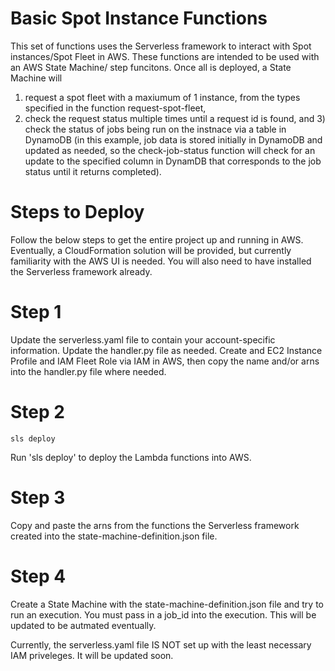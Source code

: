 # Basic Spot Instance Functions

This set of functions uses the Serverless framework to interact with Spot instances/Spot Fleet in AWS. These functions
are intended to be used with an AWS State Machine/ step funcitons. Once all is deployed, a State Machine will
1) request a spot fleet with a maxiumum of 1 instance, from the types specified in the function request-spot-fleet,
2) check the request status multiple times until a request id is found, and 3) check the status of jobs being run
on the instnace via a table in DynamoDB (in this example, job data is stored initially in DynamoDB and updated as
needed, so the check-job-status function will check for an update to the specified column in DynamDB that corresponds
to the job status until it returns completed).


# Steps to Deploy
Follow the below steps to get the entire project up and running in AWS. Eventually, a CloudFormation solution will be
provided, but currently familiarity with the AWS UI is needed. You will also need to have installed the Serverless framework
already.

# Step 1

Update the serverless.yaml file to contain your account-specific information. Update the handler.py file as needed.
Create and EC2 Instance Profile and IAM Fleet Role via IAM in AWS, then copy the name and/or arns into the handler.py file
where needed.

# Step 2
```
sls deploy
```
Run 'sls deploy' to deploy the Lambda functions into AWS.

# Step 3
Copy and paste the arns from the functions the Serverless framework created into the state-machine-definition.json file.

# Step 4
Create a State Machine with the state-machine-definition.json file and try to run an execution. You must pass in a job_id
into the execution. This will be updated to be autmated eventually.

Currently, the serverless.yaml file IS NOT set up with the least necessary IAM priveleges. It will be updated soon.
